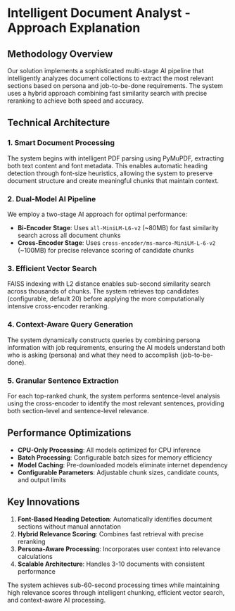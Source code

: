 # Intelligent Document Analyst - Approach Explanation

## Methodology Overview

Our solution implements a sophisticated multi-stage AI pipeline that intelligently analyzes document collections to extract the most relevant sections based on persona and job-to-be-done requirements. The system uses a hybrid approach combining fast similarity search with precise reranking to achieve both speed and accuracy.

## Technical Architecture

### 1. Smart Document Processing
The system begins with intelligent PDF parsing using PyMuPDF, extracting both text content and font metadata. This enables automatic heading detection through font-size heuristics, allowing the system to preserve document structure and create meaningful chunks that maintain context.

### 2. Dual-Model AI Pipeline
We employ a two-stage AI approach for optimal performance:
- **Bi-Encoder Stage**: Uses `all-MiniLM-L6-v2` (~80MB) for fast similarity search across all document chunks
- **Cross-Encoder Stage**: Uses `cross-encoder/ms-marco-MiniLM-L-6-v2` (~100MB) for precise relevance scoring of candidate chunks

### 3. Efficient Vector Search
FAISS indexing with L2 distance enables sub-second similarity search across thousands of chunks. The system retrieves top candidates (configurable, default 20) before applying the more computationally intensive cross-encoder reranking.

### 4. Context-Aware Query Generation
The system dynamically constructs queries by combining persona information with job requirements, ensuring the AI models understand both who is asking (persona) and what they need to accomplish (job-to-be-done).

### 5. Granular Sentence Extraction
For each top-ranked chunk, the system performs sentence-level analysis using the cross-encoder to identify the most relevant sentences, providing both section-level and sentence-level relevance.

## Performance Optimizations

- **CPU-Only Processing**: All models optimized for CPU inference
- **Batch Processing**: Configurable batch sizes for memory efficiency
- **Model Caching**: Pre-downloaded models eliminate internet dependency
- **Configurable Parameters**: Adjustable chunk sizes, candidate counts, and output limits

## Key Innovations

1. **Font-Based Heading Detection**: Automatically identifies document sections without manual annotation
2. **Hybrid Relevance Scoring**: Combines fast retrieval with precise reranking
3. **Persona-Aware Processing**: Incorporates user context into relevance calculations
4. **Scalable Architecture**: Handles 3-10 documents with consistent performance

The system achieves sub-60-second processing times while maintaining high relevance scores through intelligent chunking, efficient vector search, and context-aware AI processing. 